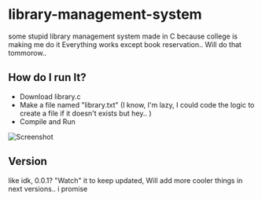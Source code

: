 # library-management-system
some stupid library management system made in C because college is making me do it 
Everything works except book reservation.. Will do that tommorow..

## How do I run It? 
- Download library.c
- Make a file named "library.txt" (I know, I'm lazy, I could code the logic to create a file if it doesn't exists but hey.. )
- Compile and Run

![Screenshot](https://lh6.googleusercontent.com/dDYmMcfl6IB3TpTeWeWUvpsXadiyOai6noKRClAZjGayYRRzl4bLYEfJCeMCAZo65R21R9UAL4uRyMU=w1360-h662)

## Version
like idk, 0.0.1? "Watch" it to keep updated, Will add more cooler things in next versions.. i promise
